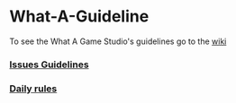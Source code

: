 # What-A-Guideline
To see the What A Game Studio's guidelines go to the [wiki](https://github.com/What-A-Game-Studio/What-A-Guideline/wiki)

### [Issues Guidelines](https://github.com/What-A-Game-Studio/What-A-Guideline/wiki/Issues-Guidelines)
### [Daily rules](https://github.com/What-A-Game-Studio/What-A-Guideline/wiki/Daily-meeting)

